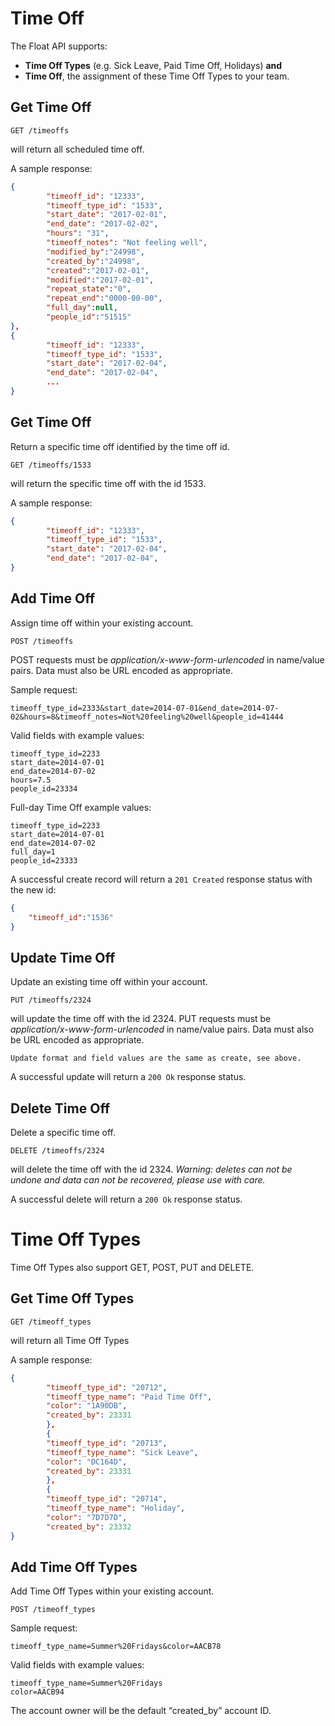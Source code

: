 Time Off
========
The Float API supports:
- **Time Off Types** (e.g. Sick Leave, Paid Time Off, Holidays) **and**
- **Time Off**, the assignment of these Time Off Types to your team.

Get Time Off
------------

	GET /timeoffs
will return all scheduled time off.

    
A sample response:
```json
{
        "timeoff_id": "12333",
        "timeoff_type_id": "1533",
        "start_date": "2017-02-01",
        "end_date": "2017-02-02",
        "hours": "31",
        "timeoff_notes": "Not feeling well",
        "modified_by":"24998",
        "created_by":"24998",
        "created":"2017-02-01",
        "modified":"2017-02-01",
        "repeat_state":"0",
        "repeat_end":"0000-00-00",
        "full_day":null,
        "people_id":"51515"
},
{
        "timeoff_id": "12333",
        "timeoff_type_id": "1533",
        "start_date": "2017-02-04",
        "end_date": "2017-02-04",
        ...
}
```



Get Time Off
-----------

Return a specific time off identified by the time off id.

	GET /timeoffs/1533
will return the specific time off with the id 1533.
    
A sample response:

```json
{
        "timeoff_id": "12333",
        "timeoff_type_id": "1533",
        "start_date": "2017-02-04",
        "end_date": "2017-02-04",
}
```

Add Time Off
-----------

Assign time off within your existing account.

    POST /timeoffs
POST requests must be _application/x-www-form-urlencoded_ in name/value pairs. Data must also be URL encoded as appropriate.

Sample request:

	timeoff_type_id=2333&start_date=2014-07-01&end_date=2014-07-02&hours=8&timeoff_notes=Not%20feeling%20well&people_id=41444

Valid fields with example values:

    timeoff_type_id=2233
    start_date=2014-07-01
    end_date=2014-07-02
    hours=7.5
    people_id=23334

Full-day Time Off example values:

    timeoff_type_id=2233
    start_date=2014-07-01
    end_date=2014-07-02
    full_day=1
    people_id=23333

A successful create record will return a `201 Created` response status with the new id:

```json
{
	"timeoff_id":"1536"
}
```

Update Time Off
--------------

Update an existing time off within your account.

    PUT /timeoffs/2324
will update the time off with the id 2324.
PUT requests must be _application/x-www-form-urlencoded_ in name/value pairs. Data must also be URL encoded as appropriate.

	Update format and field values are the same as create, see above.

A successful update will return a `200 Ok` response status.

Delete Time Off
--------------

Delete a specific time off.

    DELETE /timeoffs/2324
will delete the time off with the id 2324. _Warning: deletes can not be undone and data can not be recovered, please use with care._
    
A successful delete will return a `200 Ok` response status.






Time Off Types
========

Time Off Types also support GET, POST, PUT and DELETE.

Get Time Off Types
-----------

	GET /timeoff_types

will return all Time Off Types

A sample response:

```json
{
        "timeoff_type_id": "20712",
        "timeoff_type_name": "Paid Time Off",
        "color": "1A90DB",
        "created_by": 23331
        },
        {
        "timeoff_type_id": "20713",
        "timeoff_type_name": "Sick Leave",
        "color": "DC164D",
        "created_by": 23331
        },
        {
        "timeoff_type_id": "20714",
        "timeoff_type_name": "Holiday",
        "color": "7D7D7D",
        "created_by": 23332
}
```

Add Time Off Types
-----------

Add Time Off Types within your existing account.

    POST /timeoff_types

Sample request:

	timeoff_type_name=Summer%20Fridays&color=AACB78

Valid fields with example values:

    timeoff_type_name=Summer%20Fridays
    color=AACB94

The account owner will be the default “created_by” account ID.

